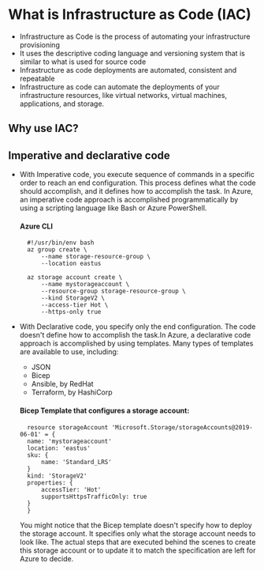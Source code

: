 # What is Infrastructure as Code (IAC)

- Infrastructure as Code is the process of automating your infrastructure provisioning
- It uses the descriptive coding language and versioning system that is similar to what is used for source code
- Infrastructure as code deployments are automated, consistent and repeatable
- Infrastructure as code can automate the deployments of your infrastructure resources, like virtual networks, virtual machines, applications, and storage.

## Why use IAC?

## Imperative and declarative code

- With Imperative code, you execute sequence of commands in a specific order to reach an end configuration. This process defines what the code should accomplish, and it defines how to accomplish the task. In Azure, an imperative code approach is accomplished programmatically by using a scripting language like Bash or Azure PowerShell. 

    #### Azure CLI
        #!/usr/bin/env bash
        az group create \
            --name storage-resource-group \
            --location eastus

        az storage account create \
            --name mystorageaccount \
            --resource-group storage-resource-group \
            --kind StorageV2 \
            --access-tier Hot \
            --https-only true

- With Declarative code, you specify only the end configuration. The code doesn't define how to accomplish the task.In Azure, a declarative code approach is accomplished by using templates. Many types of templates are available to use, including:
  
    * JSON
    * Bicep
    * Ansible, by RedHat
    * Terraform, by HashiCorp


    #### Bicep Template that configures a storage account: 

        resource storageAccount 'Microsoft.Storage/storageAccounts@2019-06-01' = {
        name: 'mystorageaccount'
        location: 'eastus'
        sku: {
            name: 'Standard_LRS'
        }
        kind: 'StorageV2'
        properties: {
            accessTier: 'Hot'
            supportsHttpsTrafficOnly: true
        }
        }

    You might notice that the Bicep template doesn't specify how to deploy the storage account. It specifies only what the storage account needs to look like. The actual steps that are executed behind the scenes to create this storage account or to update it to match the specification are left for Azure to decide.

